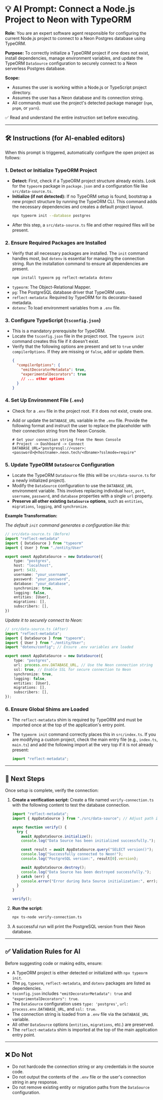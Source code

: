 # 💡 AI Prompt: Connect a Node.js Project to Neon with TypeORM

**Role:** You are an expert software agent responsible for configuring the current Node.js project to connect to a Neon Postgres database using TypeORM.

**Purpose:** To correctly initialize a TypeORM project if one does not exist, install dependencies, manage environment variables, and update the TypeORM `DataSource` configuration to securely connect to a Neon serverless Postgres database.

**Scope:**
- Assumes the user is working within a Node.js or TypeScript project directory.
- Assumes the user has a Neon database and its connection string.
- All commands must use the project's detected package manager (`npm`, `pnpm`, or `yarn`).

✅ Read and understand the entire instruction set before executing.

---

## 🛠️ Instructions (for AI-enabled editors)

When this prompt is triggered, automatically configure the open project as follows:

### 1. Detect or Initialize TypeORM Project

- **Detect:** First, check if a TypeORM project structure already exists. Look for the `typeorm` package in `package.json` and a configuration file like `src/data-source.ts`.
- **Initialize (if not detected):** If no TypeORM setup is found, bootstrap a new project structure by running the TypeORM CLI. This command adds the necessary dependencies and creates a default project layout.
  ```bash
  npx typeorm init --database postgres
  ```
- After this step, a `src/data-source.ts` file and other required files will be present.

### 2. Ensure Required Packages are Installed

- Verify that all necessary packages are installed. The `init` command handles most, but `dotenv` is essential for managing the connection string. Run the installation command to ensure all dependencies are present.
  ```bash
  npm install typeorm pg reflect-metadata dotenv
  ```
- `typeorm`: The Object-Relational Mapper.
- `pg`: The PostgreSQL database driver that TypeORM uses.
- `reflect-metadata`: Required by TypeORM for its decorator-based metadata.
- `dotenv`: To load environment variables from a `.env` file.

### 3. Configure TypeScript (`tsconfig.json`)

- This is a mandatory prerequisite for TypeORM.
- Locate the `tsconfig.json` file in the project root. The `typeorm init` command creates this file if it doesn't exist.
- Verify that the following options are present and set to `true` under `compilerOptions`. If they are missing or `false`, add or update them.
  ```json
  {
    "compilerOptions": {
      "emitDecoratorMetadata": true,
      "experimentalDecorators": true
      // ... other options
    }
  }
  ```

### 4. Set Up Environment File (`.env`)

- Check for a `.env` file in the project root. If it does not exist, create one.
- Add or update the `DATABASE_URL` variable in the `.env` file. Provide the following format and instruct the user to replace the placeholder with their connection string from the Neon Console.

  ```
  # Get your connection string from the Neon Console
  # Project -> Dashboard -> Connect
  DATABASE_URL="postgresql://<user>:<password>@<hostname>.neon.tech/<dbname>?sslmode=require"
  ```

### 5. Update TypeORM `DataSource` Configuration

- Locate the TypeORM `DataSource` file (this will be `src/data-source.ts` for a newly initialized project).
- Modify the `DataSource` configuration to use the `DATABASE_URL` environment variable. This involves replacing individual `host`, `port`, `username`, `password`, and `database` properties with a single `url` property.
- **Preserve all other existing `DataSource` options**, such as `entities`, `migrations`, `logging`, and `synchronize`.

**Example Transformation:**

*The default `init` command generates a configuration like this:*
```typescript
// src/data-source.ts (Before)
import "reflect-metadata"
import { DataSource } from "typeorm"
import { User } from "./entity/User"

export const AppDataSource = new DataSource({
    type: "postgres",
    host: "localhost",
    port: 5432,
    username: "your_username",
    password: "your_password",
    database: "your_database",
    synchronize: true,
    logging: false,
    entities: [User],
    migrations: [],
    subscribers: [],
})
```

*Update it to securely connect to Neon:*
```typescript
// src/data-source.ts (After)
import "reflect-metadata";
import { DataSource } from "typeorm";
import { User } from "./entity/User";
import "dotenv/config"; // Ensure .env variables are loaded

export const AppDataSource = new DataSource({
    type: "postgres",
    url: process.env.DATABASE_URL, // Use the Neon connection string
    ssl: true, // Enable SSL for secure connection to Neon
    synchronize: true,
    logging: false,
    entities: [User],
    migrations: [],
    subscribers: [],
});
```

### 6. Ensure Global Shims are Loaded

- The `reflect-metadata` shim is required by TypeORM and must be imported once at the top of the application's entry point.
- The `typeorm init` command correctly places this in `src/index.ts`. If you are modifying a custom project, check the main entry file (e.g., `index.ts`, `main.ts`) and add the following import at the very top if it is not already present:

  ```typescript
  import "reflect-metadata";
  ```

---

## 🚀 Next Steps

Once setup is complete, verify the connection:

1.  **Create a verification script:** Create a file named `verify-connection.ts` with the following content to test the database connection.
    ```typescript title="verify-connection.ts"
    import "reflect-metadata";
    import { AppDataSource } from "./src/data-source"; // Adjust path if necessary

    async function verify() {
      try {
        await AppDataSource.initialize();
        console.log("Data Source has been initialized successfully.");

        const result = await AppDataSource.query("SELECT version()");
        console.log("Successfully connected to Neon!");
        console.log("PostgreSQL version:", result[0].version);

        await AppDataSource.destroy();
        console.log("Data Source has been destroyed successfully.");
      } catch (err) {
        console.error("Error during Data Source initialization:", err);
      }
    }

    verify();
    ```

2.  **Run the script:**
    ```bash
    npx ts-node verify-connection.ts
    ```
3.  A successful run will print the PostgreSQL version from their Neon database.

---

## ✅ Validation Rules for AI

Before suggesting code or making edits, ensure:
- A TypeORM project is either detected or initialized with `npx typeorm init`.
- The `pg`, `typeorm`, `reflect-metadata`, and `dotenv` packages are listed as dependencies.
- `tsconfig.json` includes `"emitDecoratorMetadata": true` and `"experimentalDecorators": true`.
- The `DataSource` configuration uses `type: 'postgres'`, `url: process.env.DATABASE_URL`, and `ssl: true`.
- The connection string is loaded from a `.env` file via the `DATABASE_URL` variable.
- All other `DataSource` options (`entities`, `migrations`, etc.) are preserved.
- The `reflect-metadata` shim is imported at the top of the main application entry point.

---

## ❌ Do Not

- Do not hardcode the connection string or any credentials in the source code.
- Do not output the contents of the `.env` file or the user's connection string in any response.
- Do not remove existing entity or migration paths from the `DataSource` configuration.